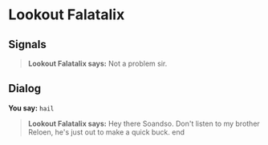 # Lookout Falatalix
## Signals

>**Lookout Falatalix says:** Not a problem sir.
## Dialog

**You say:** `hail`



>**Lookout Falatalix says:** Hey there Soandso. Don't listen to my brother Reloen, he's just out to make a quick buck.
end
